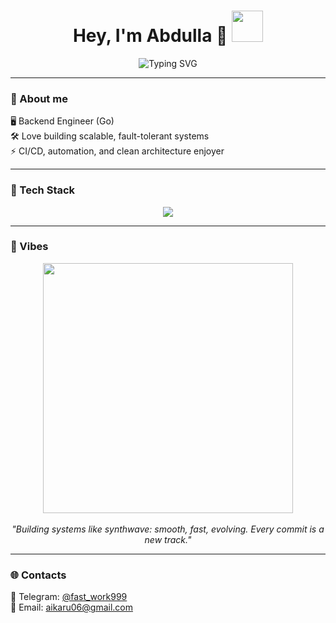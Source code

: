 <h1 align="center">
  Hey, I'm Abdulla 🐬
  <img src="https://i.pinimg.com/originals/f5/f2/74/f5f27448c036af645c27467c789ad759.gif" width="50px">
</h1>

<p align="center">
  <img src="https://readme-typing-svg.herokuapp.com/?font=Fira+Code&size=28&pause=1000&color=36BCF7&center=true&vCenter=true&width=700&lines=Backend+Engineer;Go+(Gin,+GORM)+Developer;PostgreSQL+%7C+Redis+%7C+Docker+%7C+K8s;JWT+Auth+%7C+Crypto+Pay+%7C+CI/CD;Clean+Code+%7C+Scalable+Systems" alt="Typing SVG" />
</p>

---

### 🧬 About me

 🖥 Backend Engineer (Go)  
 🛠 Love building scalable, fault-tolerant systems  
⚡ CI/CD, automation, and clean architecture enjoyer  

---

### 🧰 Tech Stack

<p align="center">
  <img src="https://skillicons.dev/icons?i=go,postgresql,redis,docker,kubernetes,linux,git" /><br>
</p>

---

### 🌌 Vibes

<p align="center">
  <img src="https://media0.giphy.com/media/fm6xxZHgHLwxa/giphy.gif" width="400px" /><br><br>
  <em>"Building systems like synthwave: smooth, fast, evolving. Every commit is a new track."</em>
</p>

---

### 🌐 Contacts

 💬 Telegram: [@fast_work999](https://t.me/fast_work999)  
 📧 Email: aikaru06@gmail.com  
